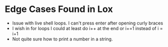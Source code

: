 # Edge Cases Found in Lox
* Issue with live shell loops. I can't press enter after opening curly braces
* I wish in for loops I could at least do i++ at the end or i+=1 instead of i = i+1
* Not quite sure how to print a number in a string.
